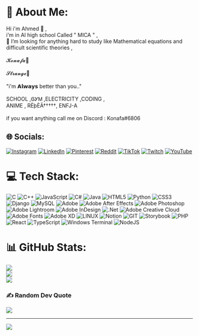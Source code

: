 # :dizzy: About Me:
Hi i'm Ahmed :wave: ,<br>i'm in AI high school Called " MICA " ,<br>:telescope: I’m looking for anything hard to study like Mathematical equations and difficult scientific theories ,<br><br>𝓚𝓸𝓷𝓪𝓯𝓪:bat:<br><br>𝓢𝓽𝓻𝓪𝓷𝓰𝓮:bat:<br><br>"i'm 𝗔𝗹𝘄𝗮𝘆𝘀 better than you.."<br><br>SCHOOL ,ᎶᎩᎷ ,ELECTRICITY ,CODING ,<br>ANIME , RÈþÈÄ†††††, ENFJ-A <br><br>if you want anything call me on Discord : Konafa#6806


## :globe_with_meridians: Socials:
[![Instagram](https://img.shields.io/badge/Instagram-%23E4405F.svg?logo=Instagram&logoColor=white)](https://instagram.com/ahmed_gharib79) [![LinkedIn](https://img.shields.io/badge/LinkedIn-%230077B5.svg?logo=linkedin&logoColor=white)](https://linkedin.com/in/ahmedgharib-abelhade-246775258) [![Pinterest](https://img.shields.io/badge/Pinterest-%23E60023.svg?logo=Pinterest&logoColor=white)](https://pinterest.com/aabelhade) [![Reddit](https://img.shields.io/badge/Reddit-%23FF4500.svg?logo=Reddit&logoColor=white)](https://reddit.com/user/u/TenZ_Gharib) [![TikTok](https://img.shields.io/badge/TikTok-%23000000.svg?logo=TikTok&logoColor=white)](https://tiktok.com/@konafa_79) [![Twitch](https://img.shields.io/badge/Twitch-%239146FF.svg?logo=Twitch&logoColor=white)](https://twitch.tv/maged_79) [![YouTube](https://img.shields.io/badge/YouTube-%23FF0000.svg?logo=YouTube&logoColor=white)](https://youtube.com/@UCTo6QpR0p_zATxoB-dquhmw) 

# :computer: Tech Stack:
![C](https://img.shields.io/badge/c-%2300599C.svg?style=for-the-badge&logo=c&logoColor=white) ![C++](https://img.shields.io/badge/c++-%2300599C.svg?style=for-the-badge&logo=c%2B%2B&logoColor=white) ![JavaScript](https://img.shields.io/badge/javascript-%23323330.svg?style=for-the-badge&logo=javascript&logoColor=%23F7DF1E) ![C#](https://img.shields.io/badge/c%23-%23239120.svg?style=for-the-badge&logo=c-sharp&logoColor=white) ![Java](https://img.shields.io/badge/java-%23ED8B00.svg?style=for-the-badge&logo=openjdk&logoColor=white) ![HTML5](https://img.shields.io/badge/html5-%23E34F26.svg?style=for-the-badge&logo=html5&logoColor=white) ![Python](https://img.shields.io/badge/python-3670A0?style=for-the-badge&logo=python&logoColor=ffdd54) ![CSS3](https://img.shields.io/badge/css3-%231572B6.svg?style=for-the-badge&logo=css3&logoColor=white) ![Django](https://img.shields.io/badge/django-%23092E20.svg?style=for-the-badge&logo=django&logoColor=white) ![MySQL](https://img.shields.io/badge/mysql-%2300000f.svg?style=for-the-badge&logo=mysql&logoColor=white) ![Adobe](https://img.shields.io/badge/adobe-%23FF0000.svg?style=for-the-badge&logo=adobe&logoColor=white) ![Adobe After Effects](https://img.shields.io/badge/Adobe%20After%20Effects-9999FF.svg?style=for-the-badge&logo=Adobe%20After%20Effects&logoColor=white) ![Adobe Photoshop](https://img.shields.io/badge/adobe%20photoshop-%2331A8FF.svg?style=for-the-badge&logo=adobe%20photoshop&logoColor=white) ![Adobe Lightroom](https://img.shields.io/badge/Adobe%20Lightroom-31A8FF.svg?style=for-the-badge&logo=Adobe%20Lightroom&logoColor=white) ![Adobe InDesign](https://img.shields.io/badge/Adobe%20InDesign-49021F?style=for-the-badge&logo=adobeindesign&logoColor=FF3366) ![.Net](https://img.shields.io/badge/.NET-5C2D91?style=for-the-badge&logo=.net&logoColor=white) ![Adobe Creative Cloud](https://img.shields.io/badge/Adobe%20Creative%20Cloud-DA1F26.svg?style=for-the-badge&logo=Adobe%20Creative%20Cloud&logoColor=white) ![Adobe Fonts](https://img.shields.io/badge/Adobe%20Fonts-000B1D.svg?style=for-the-badge&logo=Adobe%20Fonts&logoColor=white) ![Adobe XD](https://img.shields.io/badge/Adobe%20XD-470137?style=for-the-badge&logo=Adobe%20XD&logoColor=#FF61F6) ![LINUX](https://img.shields.io/badge/Linux-FCC624?style=for-the-badge&logo=linux&logoColor=black) ![Notion](https://img.shields.io/badge/Notion-%23000000.svg?style=for-the-badge&logo=notion&logoColor=white) ![GIT](https://img.shields.io/badge/Git-fc6d26?style=for-the-badge&logo=git&logoColor=white) ![Storybook](https://img.shields.io/badge/-Storybook-FF4785?style=for-the-badge&logo=storybook&logoColor=white) ![PHP](https://img.shields.io/badge/php-%23777BB4.svg?style=for-the-badge&logo=php&logoColor=white) ![React](https://img.shields.io/badge/react-%2320232a.svg?style=for-the-badge&logo=react&logoColor=%2361DAFB) ![TypeScript](https://img.shields.io/badge/typescript-%23007ACC.svg?style=for-the-badge&logo=typescript&logoColor=white) ![Windows Terminal](https://img.shields.io/badge/Windows%20Terminal-%234D4D4D.svg?style=for-the-badge&logo=windows-terminal&logoColor=white) ![NodeJS](https://img.shields.io/badge/node.js-6DA55F?style=for-the-badge&logo=node.js&logoColor=white)
# :bar_chart: GitHub Stats:
![](https://github-readme-stats.vercel.app/api?username=Ahmed-Abd-Elhady&theme=radical&hide_border=false&include_all_commits=false&count_private=false)<br/>
![](https://github-readme-streak-stats.herokuapp.com/?user=Ahmed-Abd-Elhady&theme=radical&hide_border=false)<br/>
![](https://github-readme-stats.vercel.app/api/top-langs/?username=Ahmed-Abd-Elhady&theme=radical&hide_border=false&include_all_commits=false&count_private=false&layout=compact)

### :writing_hand: Random Dev Quote
![](https://quotes-github-readme.vercel.app/api?type=horizontal&theme=radical)

---
[![](https://visitcount.itsvg.in/api?id=Ahmed-Abd-Elhady&icon=0&color=0)](https://visitcount.itsvg.in)

<!-- Proudly created with GPRM ( https://gprm.itsvg.in ) -->
